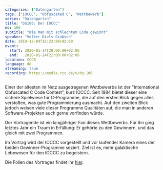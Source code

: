 ```yaml
---
categories: ["Datengarten"]
tags: ["IOCCC", "Obfuscated C", "Wettbewerb"]
series: "Datengarten"
title: "DG106: Der IOCCC"
no: 106
subtitle: "Wie man mit schlechtem Code gewinnt"
speaker: "Volker Diels-Grabsch"
date: 2019-12-04T16:23:00+02:00
event:
  start: 2020-01-14T20:00:00+02:00
  end:   2020-01-14T21:00:00+02:00
location: CCCB
language: de
streaming: true
recording: https://media.ccc.de/v/dg-106
---
```

Einer der ältesten im Netz ausgetragenen Wettbewerbe ist der
"International Obfuscated C Code Contest", kurz IOCCC.  Seit 1984
bietet dieser eine sichere Spielwiese für C-Programme, die auf den
ersten Blick gegen alles verstoßen, was gute Programmierung ausmacht.
Auf den zweiten Blick jedoch weisen viele dieser Programme Qualitäten
auf, die man in anderen Software-Projekten auch gerne vorfinden würde.

Der Vortragende ist ein langjähriger Fan dieses Wettbewerbs.  Für ihn
ging letztes Jahr ein Traum in Erfüllung: Er gehörte zu den Gewinnern,
und das gleich mit zwei Programmen.

Im Vortrag wird der IOCCC vorgestellt und vor laufender Kamera eines
der beiden Gewinner-Programme seziert.  Ziel ist es, mehr galaktische
Lebewesen für den IOCCC zu begeistern.

Die Folien des Vortrages findet ihr [hier](https://gitlab.com/v0g/Vortragsfolien-Datengarten-106-Der-IOCCC/raw/master/Vortragsfolien-Datengarten-106-Der-IOCCC.pdf).
